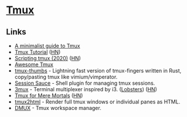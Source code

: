 # [Tmux](http://en.wikipedia.org/wiki/Tmux)

## Links

- [A minimalist guide to Tmux](https://medium.com/actualize-network/a-minimalist-guide-to-tmux-13675fb160fa)
- [Tmux Tutorial](https://leimao.github.io/blog/Tmux-Tutorial/) ([HN](https://news.ycombinator.com/item?id=21055468))
- [Scripting tmux (2020)](https://www.arp242.net/tmux.html) ([HN](https://news.ycombinator.com/item?id=21951679))
- [Awesome Tmux](https://github.com/rothgar/awesome-tmux#readme)
- [tmux-thumbs](https://github.com/fcsonline/tmux-thumbs) - Lightning fast version of tmux-fingers written in Rust, copy/pasting tmux like vimium/vimperator.
- [Session Sauce](https://github.com/ChrisPenner/session-sauce) - Shell plugin for managing tmux sessions.
- [3mux](https://github.com/aaronjanse/3mux/) - Terminal multiplexer inspired by i3. ([Lobsters](https://lobste.rs/s/fs98xy/terminal_multiplexer_inspired_by_i3)) ([HN](https://news.ycombinator.com/item?id=22843705))
- [Tmux for Mere Mortals](https://zserge.com/posts/tmux/) ([HN](https://news.ycombinator.com/item?id=23003603))
- [tmux2html](https://github.com/tweekmonster/tmux2html) - Render full tmux windows or individual panes as HTML.
- [DMUX](https://github.com/zdcthomas/dmux) - Tmux workspace manager.
